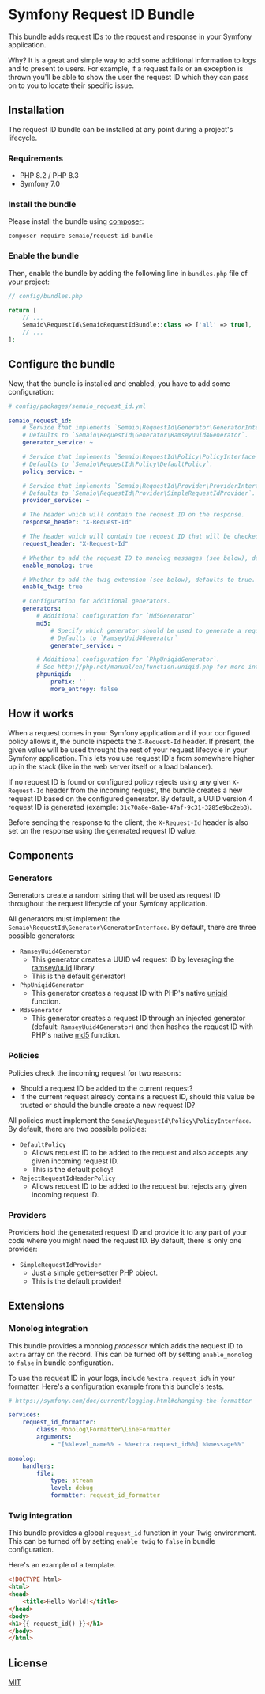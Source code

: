 # Symfony Request ID Bundle

This bundle adds request IDs to the request and response in your Symfony application.

Why? It is a great and simple way to add some additional information to logs and to present to users. For example, if a
request fails or an exception is thrown you'll be able to show the user the request ID which they can pass on to you to
locate their specific issue.

## Installation

The request ID bundle can be installed at any point during a project's lifecycle.

### Requirements

* PHP 8.2 / PHP 8.3
* Symfony 7.0

### Install the bundle

Please install the bundle using [composer](https://getcomposer.org/):

```
composer require semaio/request-id-bundle
```

### Enable the bundle

Then, enable the bundle by adding the following line in `bundles.php` file of your project:

```php
// config/bundles.php

return [
    // ...
    Semaio\RequestId\SemaioRequestIdBundle::class => ['all' => true],
    // ...
];
```

## Configure the bundle

Now, that the bundle is installed and enabled, you have to add some configuration:

```yaml
# config/packages/semaio_request_id.yml

semaio_request_id:
    # Service that implements `Semaio\RequestId\Generator\GeneratorInterface`.
    # Defaults to `Semaio\RequestId\Generator\RamseyUuid4Generator`.
    generator_service: ~

    # Service that implements `Semaio\RequestId\Policy\PolicyInterface`.
    # Defaults to `Semaio\RequestId\Policy\DefaultPolicy`.
    policy_service: ~

    # Service that implements `Semaio\RequestId\Provider\ProviderInterface`.
    # Defaults to `Semaio\RequestId\Provider\SimpleRequestIdProvider`.
    provider_service: ~

    # The header which will contain the request ID on the response.
    response_header: "X-Request-Id"

    # The header which will contain the request ID that will be checked on incoming requests.
    request_header: "X-Request-Id"

    # Whether to add the request ID to monolog messages (see below), defaults to true.
    enable_monolog: true

    # Whether to add the twig extension (see below), defaults to true.
    enable_twig: true

    # Configuration for additional generators.
    generators:
        # Additional configuration for `Md5Generator`
        md5:
            # Specify which generator should be used to generate a request id that is then hashed by PHP's md5 function.
            # Defaults to `RamseyUuid4Generator`
            generator_service: ~

        # Additional configuration for `PhpUniqidGenerator`.
        # See http://php.net/manual/en/function.uniqid.php for more information about PHP's uniqid function parameters.
        phpuniqid:
            prefix: ''
            more_entropy: false
```

## How it works

When a request comes in your Symfony application and if your configured policy allows it, the bundle inspects
the `X-Request-Id` header. If present, the given value will be used throught the rest of your request lifecycle in your
Symfony application. This lets you use request ID's from somewhere higher up in the stack (like in the web server itself
or a load balancer).

If no request ID is found or configured policy rejects using any given `X-Request-Id` header from the incoming request,
the bundle creates a new request ID based on the configured generator. By default, a UUID version 4 request ID is
generated (example: `31c70a8e-8a1e-47af-9c31-3285e9bc2eb3`).

Before sending the response to the client, the `X-Request-Id` header is also set on the response using the generated
request ID value.

## Components

### Generators

Generators create a random string that will be used as request ID throughout the request lifecycle of your Symfony
application.

All generators must implement the `Semaio\RequestId\Generator\GeneratorInterface`. By default, there are three possible
generators:

* `RamseyUuid4Generator`
    * This generator creates a UUID v4 request ID by leveraging the [ramsey/uuid](https://github.com/ramsey/uuid)
      library.
    * This is the default generator!
* `PhpUniqidGenerator`
    * This generator creates a request ID with PHP's native [uniqid](http://php.net/manual/en/function.uniqid.php)
      function.
* `Md5Generator`
    * This generator creates a request ID through an injected generator (default: `RamseyUuid4Generator`) and then
      hashes the request ID with PHP's native [md5](https://www.php.net/manual/en/function.md5.php) function.

### Policies

Policies check the incoming request for two reasons:

* Should a request ID be added to the current request?
* If the current request already contains a request ID, should this value be trusted or should the bundle create a new
  request ID?

All policies must implement the `Semaio\RequestId\Policy\PolicyInterface`. By default, there are two possible policies:

* `DefaultPolicy`
    * Allows request ID to be added to the request and also accepts any given incoming request ID.
    * This is the default policy!
* `RejectRequestIdHeaderPolicy`
    * Allows request ID to be added to the request but rejects any given incoming request ID.

### Providers

Providers hold the generated request ID and provide it to any part of your code where you might need the request ID. By
default, there is only one provider:

* `SimpleRequestIdProvider`
    * Just a simple getter-setter PHP object.
    * This is the default provider!

## Extensions

### Monolog integration

This bundle provides a monolog *processor* which adds the request ID to `extra` array on the record. This can be turned
off by setting `enable_monolog` to `false` in bundle configuration.

To use the request ID in your logs, include `%extra.request_id%` in your formatter. Here's a configuration example from
this bundle's tests.

```yaml
# https://symfony.com/doc/current/logging.html#changing-the-formatter

services:
    request_id_formatter:
        class: Monolog\Formatter\LineFormatter
        arguments:
            - "[%%level_name%% - %%extra.request_id%%] %%message%%"

monolog:
    handlers:
        file:
            type: stream
            level: debug
            formatter: request_id_formatter
```

### Twig integration

This bundle provides a global `request_id` function in your Twig environment. This can be turned off by
setting `enable_twig` to `false` in bundle configuration.

Here's an example of a template.

```html
<!DOCTYPE html>
<html>
<head>
    <title>Hello World!</title>
</head>
<body>
<h1>{{ request_id() }}</h1>
</body>
</html>
```

## License

[MIT](LICENSE.md)
